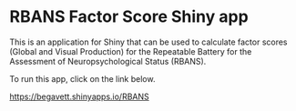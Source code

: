 # RBANS Factor Score Shiny app

This is an application for Shiny that can be used to calculate factor scores (Global and Visual Production) for the Repeatable Battery for the Assessment of Neuropsychological Status (RBANS).

To run this app, click on the link below.

https://begavett.shinyapps.io/RBANS
